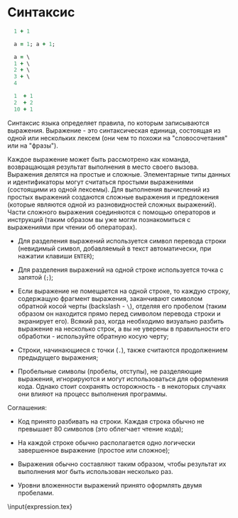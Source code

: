 # Синтаксис

~~~~~ruby
  1 + 1

  a = 1; a + 1;

  a = \
  1 + \
  2 + \
  3 + \
  4

  1  + 1
  2  + 2
  10 + 1
~~~~~

Синтаксис языка определяет правила, по которым записываются выражения. Выражение - это синтаксическая единица, состоящая из одной или нескольких лексем (они чем то похожи на "словосочетания" или на "фразы").

Каждое выражение может быть рассмотрено как команда, возвращающая результат выполнения в место своего вызова. Выражения делятся на простые и сложные. Элементарные типы данных и идентификаторы могут считаться простыми выражениями (состоящими из одной лексемы). Для выполнения вычислений из простых выражений создаются сложные выражения и предложения (которые являются одной из разновидностей сложных выражений). Части сложного выражения соединяются с помощью операторов и инструкций (таким образом вы уже могли познакомиться с выражениями при чтении об операторах).

+ Для разделения выражений используется символ перевода строки (невидимый символ, добавляемый в текст автоматически, при нажатии клавиши `ENTER`);

+ Для разделения выражений на одной строке используется точка с запятой (`;`);

+ Если выражение не помещается на одной строке, то каждую строку, содержащую фрагмент выражения, заканчивают символом обратной косой черты (backslash - `\`), отделяя его пробелом (таким образом он находится прямо перед символом перевода строки и экранирует его). Всякий раз, когда необходимо визуально разбить выражение на несколько строк, а вы не уверены в правильности его обработки - используйте обратную косую черту;

+ Строки, начинающиеся с точки (`.`), также считаются продолжением предыдущего выражения;

+ Пробельные символы (пробелы, отступы), не разделяющие выражения, игнорируются и могут использоваться для оформления кода. Однако стоит сохранять осторожность - в некоторых случаях они влияют на процесс выполнения программы.


Соглашения:

+ Код принято разбивать на строки. Каждая строка обычно не превышает 80 символов (это облегчает чтение кода);

+ На каждой строке обычно располагается одно логически завершенное выражение (простое или сложное);

+ Выражения обычно составляют таким образом, чтобы результат их выполнения мог быть использован несколько раз.

+ Уровни вложенности выражений принято оформлять двумя пробелами.

\input{expression.tex}
